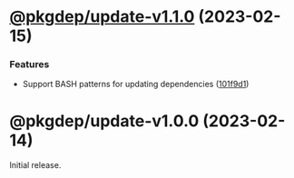 # [@pkgdep/update-v1.1.0](https://github.com/prantlf/dep-dev/compare/@pkgdep/update-v1.0.0...@pkgdep/update-v1.1.0) (2023-02-15)


### Features

* Support BASH patterns for updating dependencies ([101f9d1](https://github.com/prantlf/dep-dev/commit/101f9d1a321a4764c10665fa3e36b85fdeca4041))

# @pkgdep/update-v1.0.0 (2023-02-14)

Initial release.
